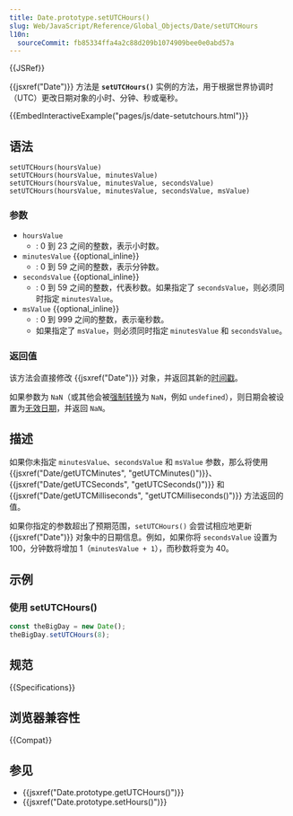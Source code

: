 ```yaml
---
title: Date.prototype.setUTCHours()
slug: Web/JavaScript/Reference/Global_Objects/Date/setUTCHours
l10n:
  sourceCommit: fb85334ffa4a2c88d209b1074909bee0e0abd57a
---
```


{{JSRef}}

{{jsxref("Date")}} 方法是 **`setUTCHours()`** 实例的方法，用于根据世界协调时（UTC）更改日期对象的小时、分钟、秒或毫秒。

{{EmbedInteractiveExample("pages/js/date-setutchours.html")}}

## 语法

```js-nolint
setUTCHours(hoursValue)
setUTCHours(hoursValue, minutesValue)
setUTCHours(hoursValue, minutesValue, secondsValue)
setUTCHours(hoursValue, minutesValue, secondsValue, msValue)
```

### 参数

- `hoursValue`
  - : 0 到 23 之间的整数，表示小时数。
- `minutesValue` {{optional_inline}}
  - : 0 到 59 之间的整数，表示分钟数。
- `secondsValue` {{optional_inline}}
  - : 0 到 59 之间的整数，代表秒数。如果指定了 `secondsValue`，则必须同时指定 `minutesValue`。
- `msValue` {{optional_inline}}
  - : 0 到 999 之间的整数，表示毫秒数。
  - 如果指定了 `msValue`，则必须同时指定 `minutesValue` 和 `secondsValue`。

### 返回值

该方法会直接修改 {{jsxref("Date")}} 对象，并返回其新的[时间戳](/zh-CN/docs/Web/JavaScript/Reference/Global_Objects/Date#时代_时间戳和无效日期)。

如果参数为 `NaN`（或其他会被[强制转换](/zh-CN/docs/Web/JavaScript/Reference/Global_Objects/Number#number_强制转换)为 `NaN`，例如 `undefined`），则日期会被设置为[无效日期](/zh-CN/docs/Web/JavaScript/Reference/Global_Objects/Date#时代_时间戳和无效日期)，并返回 `NaN`。

## 描述

如果你未指定 `minutesValue`、`secondsValue` 和 `msValue` 参数，那么将使用 {{jsxref("Date/getUTCMinutes", "getUTCMinutes()")}}、{{jsxref("Date/getUTCSeconds", "getUTCSeconds()")}} 和 {{jsxref("Date/getUTCMilliseconds", "getUTCMilliseconds()")}} 方法返回的值。

如果你指定的参数超出了预期范围，`setUTCHours()` 会尝试相应地更新 {{jsxref("Date")}} 对象中的日期信息。例如，如果你将 `secondsValue` 设置为 100，分钟数将增加 1（`minutesValue + 1`），而秒数将变为 40。

## 示例

### 使用 setUTCHours()

```js
const theBigDay = new Date();
theBigDay.setUTCHours(8);
```

## 规范

{{Specifications}}

## 浏览器兼容性

{{Compat}}

## 参见

- {{jsxref("Date.prototype.getUTCHours()")}}
- {{jsxref("Date.prototype.setHours()")}}

